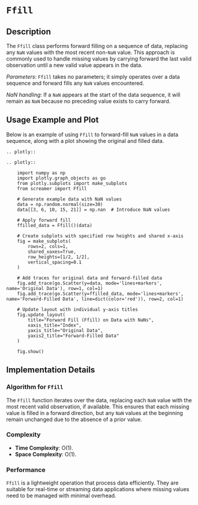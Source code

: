# `Ffill`

## Description

The `Ffill` class performs forward filling on a sequence of data, replacing any `NaN` values with the most recent non-`NaN` value. This approach is commonly used to handle missing values by carrying forward the last valid observation until a new valid value appears in the data.

*Parameters*: `Ffill` takes no parameters; it simply operates over a data sequence and forward fills any `NaN` values encountered.

*NaN handling*: If a `NaN` appears at the start of the data sequence, it will remain as `NaN` because no preceding value exists to carry forward.

## Usage Example and Plot

Below is an example of using `Ffill` to forward-fill `NaN` values in a data sequence, along with a plot showing the original and filled data.

```{eval-rst}
.. plotly::

.. plotly::

    import numpy as np
    import plotly.graph_objects as go
    from plotly.subplots import make_subplots
    from screamer import Ffill

    # Generate example data with NaN values
    data = np.random.normal(size=30)
    data[[3, 6, 10, 15, 21]] = np.nan  # Introduce NaN values

    # Apply forward fill
    ffilled_data = Ffill()(data)

    # Create subplots with specified row heights and shared x-axis
    fig = make_subplots(
        rows=2, cols=1,
        shared_xaxes=True,
        row_heights=[1/2, 1/2],
        vertical_spacing=0.1
    )

    # Add traces for original data and forward-filled data
    fig.add_trace(go.Scatter(y=data, mode='lines+markers', name='Original Data'), row=1, col=1)
    fig.add_trace(go.Scatter(y=ffilled_data, mode='lines+markers', name='Forward-Filled Data', line=dict(color='red')), row=2, col=1)
    
    # Update layout with individual y-axis titles
    fig.update_layout(
        title="Forward Fill (Ffill) on Data with NaNs",
        xaxis_title="Index",
        yaxis_title="Original Data",
        yaxis2_title="Forward-Filled Data"
    )

    fig.show()

```

## Implementation Details

### Algorithm for `Ffill`

The `Ffill` function iterates over the data, replacing each `NaN` value with the most recent valid observation, if available. This ensures that each missing value is filled in a forward direction, but any `NaN` values at the beginning remain unchanged due to the absence of a prior value.

### Complexity


* **Time Complexity**: O(1).
* **Space Complexity**: O(1).

### Performance

 `Ffill` is a lightweight operation that process data efficiently. They are suitable for real-time or streaming data applications where missing values need to be managed with minimal overhead.
